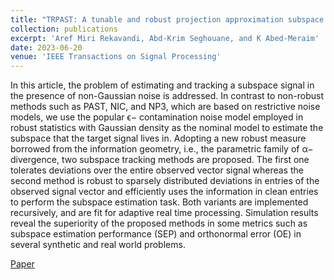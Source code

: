 ```yaml
---
title: "TRPAST: A tunable and robust projection approximation subspace tracking method"
collection: publications
excerpt: 'Aref Miri Rekavandi, Abd-Krim Seghouane, and K Abed-Meraim'
date: 2023-06-20
venue: 'IEEE Transactions on Signal Processing'
---
```

In this article, the problem of estimating and tracking a subspace signal in the presence of non-Gaussian noise is addressed. In contrast to non-robust methods such as PAST, NIC, and NP3, which are based on restrictive noise models, we use the popular ϵ− contamination noise model employed in robust statistics with Gaussian density as the nominal model to estimate the subspace that the target signal lives in. Adopting a new robust measure borrowed from the information geometry, i.e., the parametric family of α− divergence, two subspace tracking methods are proposed. The first one tolerates deviations over the entire observed vector signal whereas the second method is robust to sparsely distributed deviations in entries of the observed signal vector and efficiently uses the information in clean entries to perform the subspace estimation task. Both variants are implemented recursively, and are fit for adaptive real time processing. Simulation results reveal the superiority of the proposed methods in some metrics such as subspace estimation performance (SEP) and orthonormal error (OE) in several synthetic and real world problems.

[Paper](https://ieeexplore.ieee.org/abstract/document/10164018)
